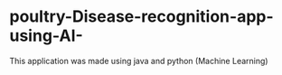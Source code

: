 # poultry-Disease-recognition-app-using-AI-
This application was made using java and python (Machine Learning)
